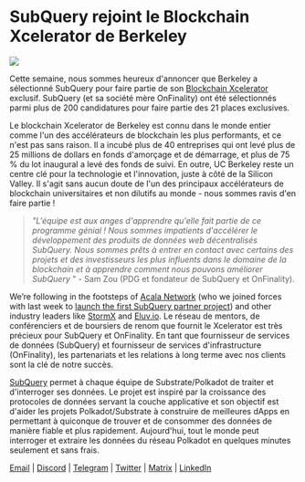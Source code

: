 # SubQuery rejoint le Blockchain Xcelerator de Berkeley

![](https://miro.medium.com/max/1400/0*gYUy-1COtbpLV1X1)


Cette semaine, nous sommes heureux d'annoncer que Berkeley a sélectionné SubQuery pour faire partie de son [Blockchain Xcelerator](https://www.xcelerator.berkeley.edu/) exclusif. SubQuery (et sa société mère OnFinality) ont été sélectionnés parmi plus de 200 candidatures pour faire partie des 21 places exclusives.

Le blockchain Xcelerator de Berkeley est connu dans le monde entier comme l'un des accélérateurs de blockchain les plus performants, et ce n'est pas sans raison. Il a incubé plus de 40 entreprises qui ont levé plus de 25 millions de dollars en fonds d'amorçage et de démarrage, et plus de 75 % du lot inaugural a levé des fonds de suivi. En outre, UC Berkeley reste un centre clé pour la technologie et l'innovation, juste à côté de la Silicon Valley. Il s'agit sans aucun doute de l'un des principaux accélérateurs de blockchain universitaires et non dilutifs au monde - nous sommes ravis d'en faire partie !

> _"L'équipe est aux anges d'apprendre qu'elle fait partie de ce programme génial ! Nous sommes impatients d'accélérer le développement des produits de données web décentralisés SubQuery. Nous sommes prêts à entrer en contact avec certains des projets et des investisseurs les plus influents dans le domaine de la blockchain et à apprendre comment nous pouvons améliorer SubQuery_ " - Sam Zou (PDG et fondateur de SubQuery et OnFinality).

We’re following in the footsteps of [Acala Network](https://acala.network) (who we joined forces with last week to [launch the first SubQuery partner project](https://subquery.medium.com/subquery-integrates-acala-to-aggregate-and-serve-defi-data-to-polkadot-and-kusama-builders-fc9af6a7aae1)) and other industry leaders like [StormX](https://stormx.io) and [Eluv.io](https://eluv.io). Le réseau de mentors, de conférenciers et de boursiers de renom que fournit le Xcelerator est très précieux pour SubQuery et OnFinality. En tant que fournisseur de services de données (SubQuery) et fournisseur de services d'infrastructure (OnFinality), les partenariats et les relations à long terme avec nos clients sont la clé de notre succès.

[SubQuery](https://www.subquery.network/) permet à chaque équipe de Substrate/Polkadot de traiter et d'interroger ses données. Le projet est inspiré par la croissance des protocoles de données servant la couche applicative et son objectif est d'aider les projets Polkadot/Substrate à construire de meilleures dApps en permettant à quiconque de trouver et de consommer des données de manière fiable et plus rapidement. Aujourd'hui, tout le monde peut interroger et extraire les données du réseau Polkadot en quelques minutes seulement et sans frais.

[Email](mailto:hello@subquery.network) | [Discord](https://discord.com/invite/78zg8aBSMG) | [Telegram](https://t.me/subquerynetwork) | [Twitter](https://twitter.com/subquerynetwork) | [Matrix](https://matrix.to/#/#subquery:matrix.org) | [LinkedIn](https://www.linkedin.com/company/subquery)

